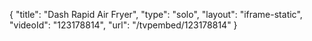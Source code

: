 {
    "title": "Dash Rapid Air Fryer",
    "type": "solo",
    "layout": "iframe-static",
    "videoId": "123178814",
    "url": "\/tvpembed\/123178814"
}